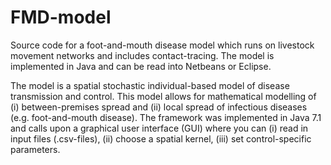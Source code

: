 # FMD-model
Source code for a foot-and-mouth disease model which runs on livestock movement networks and includes contact-tracing.
The model is implemented in Java and can be read into Netbeans or Eclipse.

The model is a spatial stochastic individual-based model of disease transmission and control. This model allows for mathematical modelling of (i) between-premises spread and (ii) local spread of infectious diseases (e.g. foot-and-mouth disease). The framework was implemented in Java 7.1 and calls upon a graphical user interface (GUI) where you can (i) read in input files (.csv-files), 
(ii) choose a spatial kernel, (iii) set control-specific parameters.
